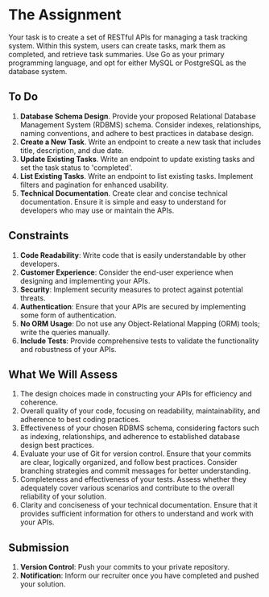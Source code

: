 # The Assignment
Your task is to create a set of RESTful APIs for managing a task tracking system. Within this system, users can create tasks, mark them as completed, and retrieve task summaries. Use Go as your primary programming language, and opt for either MySQL or PostgreSQL as the database system.

## To Do

1. **Database Schema Design**. Provide your proposed Relational Database Management System (RDBMS) schema. Consider indexes, relationships, naming conventions, and adhere to best practices in database design.
2. **Create a New Task**. Write an endpoint to create a new task that includes title, description, and due date.
3. **Update Existing Tasks**. Write an endpoint to update existing tasks and set the task status to 'completed'.
4. **List Existing Tasks**. Write an endpoint to list existing tasks. Implement filters and pagination for enhanced usability.
5. **Technical Documentation**. Create clear and concise technical documentation. Ensure it is simple and easy to understand for developers who may use or maintain the APIs.

## Constraints

1. **Code Readability**: Write code that is easily understandable by other developers.
2. **Customer Experience**: Consider the end-user experience when designing and implementing your APIs.
3. **Security**: Implement security measures to protect against potential threats.
4. **Authentication**: Ensure that your APIs are secured by implementing some form of authentication.
5. **No ORM Usage**: Do not use any Object-Relational Mapping (ORM) tools; write the queries manually.
6. **Include Tests**: Provide comprehensive tests to validate the functionality and robustness of your APIs.

## What We Will Assess
1. The design choices made in constructing your APIs for efficiency and coherence.
2. Overall quality of your code, focusing on readability, maintainability, and adherence to best coding practices.
3. Effectiveness of your chosen RDBMS schema, considering factors such as indexing, relationships, and adherence to established database design best practices.
4. Evaluate your use of Git for version control. Ensure that your commits are clear, logically organized, and follow best practices. Consider branching strategies and commit messages for better understanding.
5. Completeness and effectiveness of your tests. Assess whether they adequately cover various scenarios and contribute to the overall reliability of your solution.
6. Clarity and conciseness of your technical documentation. Ensure that it provides sufficient information for others to understand and work with your APIs.

## Submission

1. **Version Control**: Push your commits to your private repository.
2. **Notification**: Inform our recruiter once you have completed and pushed your solution.

